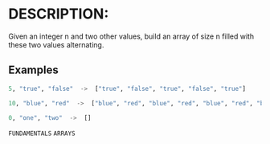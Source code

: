 # DESCRIPTION:

Given an integer n and two other values, build an array of size n filled with these two values alternating.

## Examples
```python
5, "true", "false"  ->  ["true", "false", "true", "false", "true"]
```

```python
10, "blue", "red"  ->  ["blue", "red", "blue", "red", "blue", "red", "blue", "red", "blue", "red"]
```

```python
0, "one", "two"  ->  []
```


`FUNDAMENTALS` `ARRAYS`
